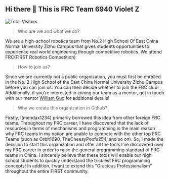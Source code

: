 ## Hi there 👋 This is FRC Team 6940 Violet Z

![Total Visitors](https://visitor-badge.glitch.me/badge?page_id=Team6940.Team6940)

>Who are we and what we do?

We are a high-school robotics team from No.2 High School Of East China Normal University Zizhu Campus that gives students opportunities to experience real world engineering through competitive robotics. We attend FRC(FIRST Robotics Competition)

>How to join us?

Since we are currently not a public organization, you must first be enrolled in the No. 2 High School of the East China Normal University Zizhu Campus before you can join us. You can then decide whether to join the FRC club! Additionally, if you're interested in joining our team as a mentor, get in touch with our mentor [William Guo](https://github.com/williamguowei) for additional details!

>Why we create this organization in Github?

Firstly, l(mendax1234) primarily borrowed this idea from other foreign FRC teams. Throughout my FRC career, I have discovered that the lack of resources in terms of mechanisms and programming is the main reason why FRC teams in my nation are unable to compete with the other top FRC Teams (such as Orbit1690, TheCheesyPoofs254, and so on). So, I made the decision to start this organization and offer all the tools I've discovered over my FRC career in order to raise the general programming standard of FRC teams in China. I sincerely believe that these tools will enable our high school students to quickly understand the trickiest FRC programming concepts! In addition, I want to extend this "Gracious Professionalism" throughout the entire FIRST community.
